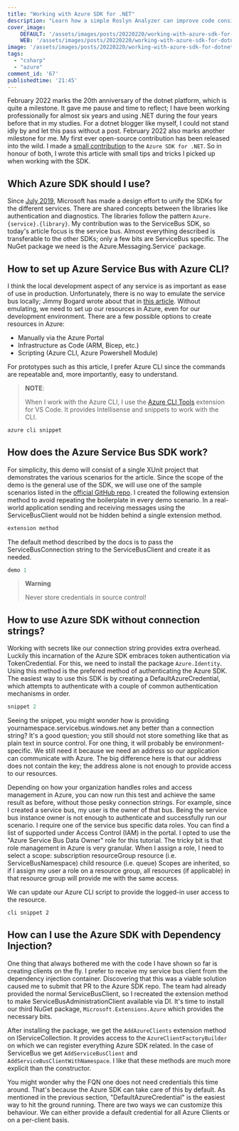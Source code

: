 ```yaml
---
title: "Working with Azure SDK for .NET"
description: "Learn how a simple Roslyn Analyzer can improve code consistency"
cover_image:
    DEFAULT: '/assets/images/posts/20220220/working-with-azure-sdk-for-dotnet/cover_image.png'
    WEB: '/assets/images/posts/20220220/working-with-azure-sdk-for-dotnet/cover_image.webp'
image: '/assets/images/posts/20220220/working-with-azure-sdk-for-dotnet/cover_image.png'
tags:
  - "csharp"
  - "azure"
comment_id: '67'
publishedtime: '21:45'
---
```

February 2022 marks the 20th anniversary of the dotnet platform, which is quite a milestone. It gave me pause and time to reflect; I have been working professionally for almost six years and using .NET during the four years before that in my studies. For a dotnet blogger like myself, I could not stand idly by and let this pass without a post. February 2022 also marks another milestone for me. My first ever open-source contribution has been released into the wild. I made a [small contribution](https://github.com/Azure/azure-sdk-for-net/blob/main/sdk/servicebus/Azure.Messaging.ServiceBus/CHANGELOG.md#760-2022-02-08) to the `Azure SDK for .NET`. So in honour of both, I wrote this article with small tips and tricks I picked up when working with the SDK.

## Which Azure SDK should I use?
Since [July 2019](https://devblogs.microsoft.com/azure-sdk/state-of-the-azure-sdk-2021/), Microsoft has made a design effort to unify the SDKs for the different services. There are shared concepts between the libraries like authentication and diagnostics. The libraries follow the pattern `Azure.{service}.{library}`.
My contribution was to the ServiceBus SDK, so today's article focus is the service bus. Almost everything described is transferable to the other SDKs; only a few bits are ServiceBus specific. The NuGet package we need is the Azure.Messaging.Service` package.

## How to set up Azure Service Bus with Azure CLI?
I think the local development aspect of any service is as important as ease of use in production. Unfortunately, there is no way to emulate the service bus locally; Jimmy Bogard wrote about that in [this article](https://jimmybogard.com/local-development-with-azure-service-bus/). Without emulating, we need to set up our resources in Azure, even for our development environment. There are a few possible options to create resources in Azure:
- Manually via the Azure Portal
- Infrastructure as Code (ARM, Bicep, etc.)
- Scripting (Azure CLI, Azure Powershell Module)

For prototypes such as this article, I prefer Azure CLI since the commands are repeatable and, more importantly, easy to understand.
> **NOTE**:
>
> When I work with the Azure CLI, I use the [Azure CLI Tools](https://marketplace.visualstudio.com/items?itemName=ms-vscode.azurecli) extension for VS Code. It provides Intellisense and snippets to work with the CLI.

```sh
azure cli snippet
```

## How does the Azure Service Bus SDK work?

For simplicity, this demo will consist of a single XUnit project that demonstrates the various scenarios for the article. Since the scope of the demo is the general use of the SDK, we will use one of the sample scenarios listed in the [official GitHub repo](https://github.com/Azure/azure-sdk-for-net/tree/main/sdk/servicebus/Azure.Messaging.ServiceBus).
I created the following extension method to avoid repeating the boilerplate in every demo scenario. In a real-world application sending and receiving messages using the ServiceBusClient would not be hidden behind a single extension method.

```csharp
extension method
```

The default method described by the docs is to pass the ServiceBusConnection string to the ServiceBusClient and create it as needed.

```csharp
demo 1
```

> **Warning**
>
> Never store credentials in source control! 

## How to use Azure SDK without connection strings?
Working with secrets like our connection string provides extra overhead. Luckily this incarnation of the Azure SDK embraces token authentication via TokenCredential. For this, we need to install the package `Azure.Identity`. Using this method is the prefered method of authenticating the Azure SDK.
The easiest way to use this SDK is by creating a DefaultAzureCredential, which attempts to authenticate with a couple of common authentication mechanisms in order.

```csharp
snippet 2
```

Seeing the snippet, you might wonder how is providing yournamespace.servicebus.windows.net any better than a connection string? It's a good question; you still should not store something like that as plain text in source control. For one thing, it will probably be environment-specific. We still need it because we need an address so our application can communicate with Azure. The big difference here is that our address does not contain the key; the address alone is not enough to provide access to our resources.

Depending on how your organization handles roles and access management in Azure, you can now run this test and achieve the same result as before, without those pesky connection strings. 
For example, since I created a service bus, my user is the owner of that bus. Being the service bus instance owner is not enough to authenticate and successfully run our scenario. I require one of the service bus specific data roles. You can find a list of supported under Access Control (IAM) in the portal. I opted to use the "Azure Service Bus Data Owner" role for this tutorial.
The tricky bit is that role management in Azure is very granular. When I assign a role, I need to select a scope:
subscription
resourceGroup
resource (i.e. ServiceBusNamespace)
child resource (i.e. queue)
Scopes are inherited, so if I assign my user a role on a resource group, all resources (if applicable) in that resource group will provide me with the same access.

We can update our Azure CLI script to provide the logged-in user access to the resource.

```sh
cli snippet 2
```

## How can I use the Azure SDK with Dependency Injection?

One thing that always bothered me with the code I have shown so far is creating clients on the fly. I prefer to receive my service bus client from the dependency injection container. Discovering that this was a viable solution caused me to submit that PR to the Azure SDK repo. The team had already provided the normal ServiceBusClient, so I recreated the extension method to make ServiceBusAdministrationClient available via DI. It's time to install our third NuGet package, `Microsoft.Extensions.Azure` which provides the necessary bits.

After installing the package, we get the `AddAzureClients` extension method on IServiceCollection. It provides access to the `AzureClientFactoryBuilder` on which we can register everything Azure SDK related. In the case of ServiceBus we get `AddServiceBusClient` and `AddServiceBusClientWithNamespace`. I like that these methods are much more explicit than the constructor.

You might wonder why the FQN one does not need credentials this time around. That's because the Azure SDK can take care of this by default. As mentioned in the previous section, "DefaultAzureCredential" is the easiest way to hit the ground running. There are two ways we can customize this behaviour. We can either provide a default credential for all Azure Clients or on a per-client basis.